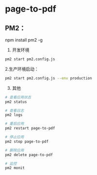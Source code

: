# page-to-pdf

## PM2：

npm install pm2 -g

1. 开发环境
```bash
pm2 start pm2.config.js
```

2.生产环境启动：
```bash
pm2 start pm2.config.js --env production
```

3. 其他
```bash
# 查看应用状态
pm2 status

# 查看日志
pm2 logs

# 重启应用
pm2 restart page-to-pdf

# 停止应用
pm2 stop page-to-pdf

# 删除应用
pm2 delete page-to-pdf

# 监控
pm2 monit
```
